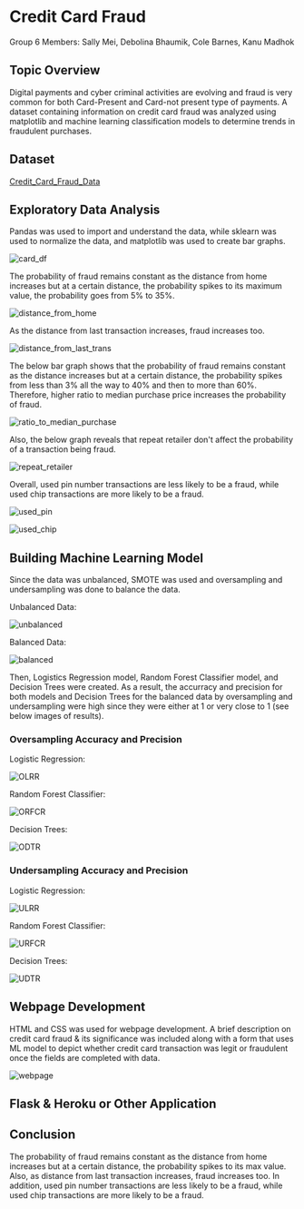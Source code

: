 # Credit Card Fraud

Group 6 Members: Sally Mei, Debolina Bhaumik, Cole Barnes, Kanu Madhok

## Topic Overview

Digital payments and cyber criminal activities are evolving and fraud is very common for both Card-Present and Card-not present type of payments. A dataset containing information on credit card fraud was analyzed using matplotlib and machine learning classification models to determine trends in fraudulent purchases.

## Dataset

[Credit_Card_Fraud_Data](https://www.kaggle.com/datasets/dhanushnarayananr/credit-card-fraud)

## Exploratory Data Analysis

Pandas was used to import and understand the data, while sklearn was used to normalize the data, and matplotlib was used to create bar graphs.

![card_df](Images/card_df.PNG)

The probability of fraud remains constant as the distance from home increases but at a certain distance, the probability spikes to its maximum value, the probability goes from 5% to 35%. 

![distance_from_home](Images/distance_from_home.PNG)

As the distance from last transaction increases, fraud increases too.

![distance_from_last_trans](Images/distance_from_last_trans.PNG)

The below bar graph shows that the probability of fraud remains constant as the distance increases but at a certain distance, the probability spikes from less than 3% all the way to 40% and then to more than 60%. Therefore, higher ratio to median purchase price increases the probability of fraud.

![ratio_to_median_purchase](Images/ratio_to_median_purchase.PNG)

Also, the below graph reveals that repeat retailer don't affect the probability of a transaction being fraud.

![repeat_retailer](Images/repeat_retailer.PNG)

Overall, used pin number transactions are less likely to be a fraud, while used chip transactions are more likely to be a fraud.

![used_pin](Images/used_pin.PNG)

![used_chip](Images/used_chip.PNG)

## Building Machine Learning Model

Since the data was unbalanced, SMOTE was used and oversampling and undersampling was done to balance the data. 

Unbalanced Data:

![unbalanced](Images/unbalanced.PNG)

Balanced Data:

![balanced](Images/balanced.PNG)

Then, Logistics Regression model, Random Forest Classifier model, and Decision Trees were created. As a result, the accurracy and precision for both models and Decision Trees for the balanced data by oversampling and undersampling were high since they were either at 1 or very close to 1 (see below images of results). 

### Oversampling Accuracy and Precision

Logistic Regression:

![OLRR](Images/OLRR.PNG)

Random Forest Classifier:

![ORFCR](Images/ORFCR.PNG)

Decision Trees:

![ODTR](Images/ODTR.PNG)

### Undersampling Accuracy and Precision

Logistic Regression:

![ULRR](Images/ULRR.PNG)

Random Forest Classifier:

![URFCR](Images/URFCR.PNG)

Decision Trees:

![UDTR](Images/UDTR.PNG)

## Webpage Development

HTML and CSS  was used for webpage development. A brief description on credit card fraud & its significance was included along with a form that uses ML model to depict whether credit card transaction was legit or fraudulent once the fields are completed with data.

![webpage](Images/webpage.PNG)

## Flask & Heroku or Other Application

## Conclusion

The probability of fraud remains constant as the distance from home increases but at a certain distance, the probability spikes to its max value. Also, as distance from last transaction increases, fraud increases too. In addition, used pin number transactions are less likely to be a fraud, while used chip transactions are more likely to be a fraud.




